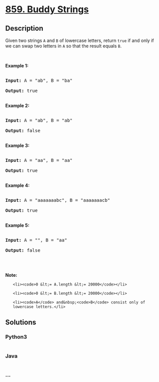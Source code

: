 # [859. Buddy Strings](https://leetcode.com/problems/buddy-strings)

## Description
<p>Given two strings <code>A</code> and <code>B</code>&nbsp;of lowercase letters, return <code>true</code> if and only if we&nbsp;can swap two letters in <code>A</code> so that the result equals <code>B</code>.</p>

<p>&nbsp;</p>

<p><strong>Example 1:</strong></p>

<div>
<pre>
<strong>Input: </strong>A = <span id="example-input-1-1">&quot;ab&quot;</span>, B = <span id="example-input-1-2">&quot;ba&quot;</span>
<strong>Output: </strong><span id="example-output-1">true</span>
</pre>

<div>
<p><strong>Example 2:</strong></p>

<pre>
<strong>Input: </strong>A = <span id="example-input-2-1">&quot;ab&quot;</span>, B = <span id="example-input-2-2">&quot;ab&quot;</span>
<strong>Output: </strong><span id="example-output-2">false</span>
</pre>

<div>
<p><strong>Example 3:</strong></p>

<pre>
<strong>Input: </strong>A = <span id="example-input-3-1">&quot;aa&quot;</span>, B = <span id="example-input-3-2">&quot;aa&quot;</span>
<strong>Output: </strong><span id="example-output-3">true</span>
</pre>

<div>
<p><strong>Example 4:</strong></p>

<pre>
<strong>Input: </strong>A = <span id="example-input-4-1">&quot;aaaaaaabc&quot;</span>, B = <span id="example-input-4-2">&quot;aaaaaaacb&quot;</span>
<strong>Output: </strong><span id="example-output-4">true</span>
</pre>

<div>
<p><strong>Example 5:</strong></p>

<pre>
<strong>Input: </strong>A = <span id="example-input-5-1">&quot;&quot;</span>, B = <span id="example-input-5-2">&quot;aa&quot;</span>
<strong>Output: </strong><span id="example-output-5">false</span>
</pre>

<p>&nbsp;</p>

<p><strong><span>Note:</span></strong></p>

<ol>
	<li><code>0 &lt;= A.length &lt;= 20000</code></li>
	<li><code>0 &lt;= B.length &lt;= 20000</code></li>
	<li><code>A</code> and&nbsp;<code>B</code> consist only of lowercase letters.</li>
</ol>
</div>
</div>
</div>
</div>
</div>



## Solutions


### Python3

```python

```

### Java

```java

```

### ...
```

```
